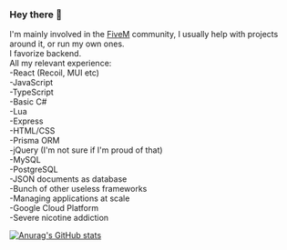 ### Hey there 👋
I'm mainly involved in the [FiveM](https://github.com/citizenfx/fivem) community, I usually help with projects around it, or run my own ones. <br>
I favorize backend. <br>
All my relevant experience: <br>
-React (Recoil, MUI etc)<br>
-JavaScript <br>
-TypeScript <br>
-Basic C# <br>
-Lua <br>
-Express <br>
-HTML/CSS <br>
-Prisma ORM <br>
-jQuery (I'm not sure if I'm proud of that) <br>
-MySQL <br>
-PostgreSQL <br>
-JSON documents as database <br>
-Bunch of other useless frameworks <br>
-Managing applications at scale <br>
-Google Cloud Platform<br>
-Severe nicotine addiction <br>

[![Anurag's GitHub stats](https://github-readme-stats.vercel.app/api?username=wowjeeez&count_private=true&show_icons=true&theme=radical)](https://github.com/anuraghazra/github-readme-stats) <br>
